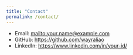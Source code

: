 ```yaml
---
title: "Contact"
permalink: /contact/
---
```


- Email: <mailto:your.name@example.com>  
- GitHub: <https://github.com/wayraliao>  
- LinkedIn: <https://www.linkedin.com/in/your-id/>
